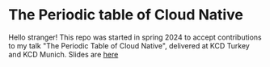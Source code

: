 # The Periodic table of Cloud Native
Hello stranger! This repo was started in spring 2024 to accept contributions to my talk "The Periodic Table of Cloud Native", delivered at KCD Turkey and KCD Munich. Slides are [here](./slides.pdf)
